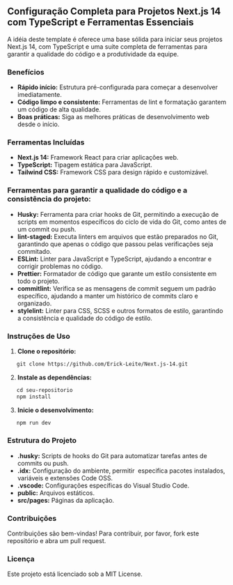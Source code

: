 ## Configuração Completa para Projetos Next.js 14 com TypeScript e Ferramentas Essenciais

A idéia deste template é oferece uma base sólida para iniciar seus projetos Next.js 14, com TypeScript e uma suite completa de ferramentas para garantir a qualidade do código e a produtividade da equipe.

### Benefícios

- **Rápido início:** Estrutura pré-configurada para começar a desenvolver imediatamente.
- **Código limpo e consistente:** Ferramentas de lint e formatação garantem um código de alta qualidade.
- **Boas práticas:** Siga as melhores práticas de desenvolvimento web desde o início.

### Ferramentas Incluídas

- **Next.js 14:** Framework React para criar aplicações web.
- **TypeScript:** Tipagem estática para JavaScript.
- **Tailwind CSS:** Framework CSS para design rápido e customizável.

### Ferramentas para garantir a qualidade do código e a consistência do projeto:

- **Husky:** Ferramenta para criar hooks de Git, permitindo a execução de scripts em momentos específicos do ciclo de vida do Git, como antes de um commit ou push.
- **lint-staged:** Executa linters em arquivos que estão preparados no Git, garantindo que apenas o código que passou pelas verificações seja commitado.
- **ESLint:** Linter para JavaScript e TypeScript, ajudando a encontrar e corrigir problemas no código.
- **Prettier:** Formatador de código que garante um estilo consistente em todo o projeto.
- **commitlint:** Verifica se as mensagens de commit seguem um padrão específico, ajudando a manter um histórico de commits claro e organizado.
- **stylelint:** Linter para CSS, SCSS e outros formatos de estilo, garantindo a consistência e qualidade do código de estilo.

### **Instruções de Uso**

1. **Clone o repositório:**

```bash
   git clone https://github.com/Erick-Leite/Next.js-14.git
```

2. **Instale as dependências:**

```bash
   cd seu-repositorio
   npm install
```

3. **Inicie o desenvolvimento:**

```bash
   npm run dev
```

### Estrutura do Projeto

- **.husky:** Scripts de hooks do Git para automatizar tarefas antes de commits ou push.
- **.idx:** Configuração do ambiente, permitir  especifica pacotes instalados, variáveis e extensões Code OSS.
- **.vscode:** Configurações específicas do Visual Studio Code.
- **public:** Arquivos estáticos.
- **src/pages:** Páginas da aplicação.

### Contribuições

Contribuições são bem-vindas! Para contribuir, por favor, fork este repositório e abra um pull request.

### Licença

Este projeto está licenciado sob a MIT License.
